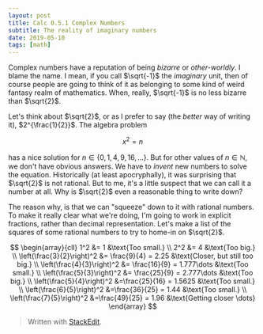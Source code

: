 ```yaml
---
layout: post
title: Calc 0.5.1 Complex Numbers
subtitle: The reality of imaginary numbers
date: 2019-05-10
tags: [math]
---
```


Complex numbers have a reputation of being *bizarre* or *other-worldly*. I blame the name. I mean, if you call $\sqrt{-1}$ the *imaginary* unit, then of course people are going to think of it as belonging to some kind of weird fantasy realm of mathematics. When, really, $\sqrt{-1}$ is no less bizarre than $\sqrt{2}$.  

Let's think about $\sqrt{2}$, or as I prefer to say (the *better* way of writing it), $2^{\frac{1}{2}}$. The algebra problem

$$
	x^2 = n
$$

has a nice solution for $n \in \{0,1,4,9,16,\dots\}$. But for other values of $n \in \mathbb{N}$, we don't have obvious answers. We have to *invent* new numbers to solve the equation. Historically (at least apocryphally), it was surprising that $\sqrt{2}$ is not rational. But to me, it's a little suspect that we can call it a number at all. Why is $\sqrt{2}$ even a reasonable thing to write down? 

The reason why, is that we can "squeeze" down to it with rational numbers. To make it really clear what we're doing, I'm going to work in explicit fractions, rather than decimal representation. Let's make a list of the squares of some rational numbers to try to home-in on $\sqrt{2}$.

$$
	\begin{array}{cll}
	1^2 &= 1 &\text{Too small.} \\
	2^2 &= 4 &\text{Too big.} \\
	\left(\frac{3}{2}\right)^2 &= \frac{9}{4} = 2.25 &\text{Closer, but still too big.} \\
	\left(\frac{4}{3}\right)^2 &= \frac{16}{9} = 1.777\dots &\text{Too small.} \\
	\left(\frac{5}{3}\right)^2 &= \frac{25}{9} = 2.777\dots &\text{Too big.} \\
	\left(\frac{5}{4}\right)^2 &=\frac{25}{16} = 1.5625 &\text{Too small.} \\
	\left(\frac{6}{5}\right)^2 &=\frac{36}{25} = 1.44 &\text{Too small.} \\
	\left(\frac{7}{5}\right)^2 &=\frac{49}{25} = 1.96 &\text{Getting closer \dots}
	\end{array}
$$

> Written with [StackEdit](https://stackedit.io/).
<!--stackedit_data:
eyJoaXN0b3J5IjpbMTgzNzYzNzgxMSwyMTI2MzI3Nzk3XX0=
-->